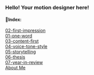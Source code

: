 ### Hello! Your motion designer here!


#### 🔗Index:
[02-first-impression](/02-first-impression/02-first-impression.md)\
[01-one-word](/01-one-word/01-one-word.md)\
[03-content-first](03-content-first.md)\
[04-voice-tone-style](/04-voice-tone-style/04-voice-tone-style.md)\
[05-storytelling](05-storytelling/05-storytelling.md)\
[06-thesis](06-thesis/06-thesis.md)\
[07-year-in-review](07-year-in-review/07-year-in-review.md)\
[About Me](About.md)